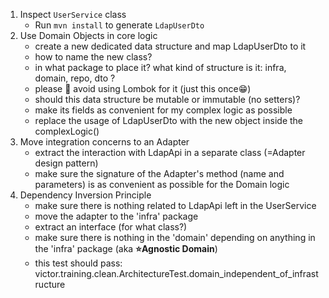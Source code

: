1. Inspect `UserService` class
   - Run `mvn install` to generate `LdapUserDto`
2. Use Domain Objects in core logic
   - create a new dedicated data structure and map LdapUserDto to it
   - how to name the new class?
   - in what package to place it? what kind of structure is it: infra, domain, repo, dto ?
   - please 🙏 avoid using Lombok for it (just this once😁)
   - should this data structure be mutable or immutable (no setters)?
   - make its fields as convenient for my complex logic as possible 
   - replace the usage of LdapUserDto with the new object inside the complexLogic()
3. Move integration concerns to an Adapter
   - extract the interaction with LdapApi in a separate class (=Adapter design pattern)
   - make sure the signature of the Adapter's method (name and parameters) is as convenient as possible for the Domain logic
4. Dependency Inversion Principle
   - make sure there is nothing related to LdapApi left in the UserService
   - move the adapter to the 'infra' package
   - extract an interface (for what class?)
   - make sure there is nothing in the 'domain' depending on anything in the 'infra' package (aka **⭐️Agnostic Domain**)
   - this test should pass: victor.training.clean.ArchitectureTest.domain_independent_of_infrastructure